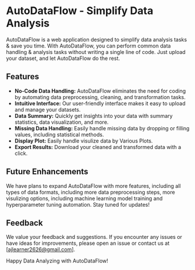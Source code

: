 # AutoDataFlow - Simplify Data Analysis

AutoDataFlow is a web application designed to simplify data analysis tasks & save you time. With AutoDataFlow, you can perform common data handling & analysis tasks without writing a single line of code. Just upload your dataset, and let AutoDataFlow do the rest.

## Features

- **No-Code Data Handling:** AutoDataFlow eliminates the need for coding by automating data preprocessing, cleaning, and transformation tasks.
- **Intuitive Interface:** Our user-friendly interface makes it easy to upload and manage your datasets.
- **Data Summary:** Quickly get insights into your data with summary statistics, data visualization, and more.
- **Missing Data Handling:** Easily handle missing data by dropping or filling values, including statistical methods.
- **Display Plot:** Easily handle visulize data by Various Plots.
- **Export Results:** Download your cleaned and transformed data with a click.


## Future Enhancements

We have plans to expand AutoDataFlow with more features, including all types of data formats, including more data preprocessing steps, more visulizing options, including machine learning model training and hyperparameter tuning automation. Stay tuned for updates!

## Feedback

We value your feedback and suggestions. If you encounter any issues or have ideas for improvements, please open an issue or contact us at [ajlearner2626@gmail.com].




Happy Data Analyzing with AutoDataFlow!
